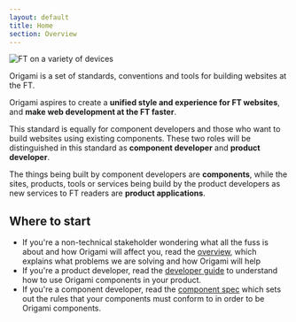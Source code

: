 ```yaml
---
layout: default
title: Home
section: Overview
---
```


<img src="{{ site.baseurl }}/img/devices.png" alt="FT on a variety of devices" class="transparent" />

<p class="alert-big">Origami is a set of standards, conventions and tools for building websites at the FT.</p>

<p class="alert-big">Origami aspires to create a <strong>unified style and experience for FT websites</strong>, and <strong>make web development at the FT faster</strong>.</p>

This standard is equally for component developers and those who want to build websites using existing components.  These two roles will be distinguished in this standard as **component developer** and **product developer**.

The things being built by component developers are **components**, while the sites, products, tools or services being build by the product developers as new services to FT readers are **product applications**.

## Where to start

* If you're a non-technical stakeholder wondering what all the fuss is about and how Origami will affect you, read the [overview]({{site.baseurl}}/docs/overview/non-technical), which explains what problems we are solving and how Origami will help
* If you're a product developer, read the [developer guide]({{site.baseurl}}/docs/developer-guide) to understand how to use Origami components in your product.
* If you're a component developer, read the [component spec]({{site.baseurl}}/docs/component-spec) which sets out the rules that your components must conform to in order to be Origami components.
